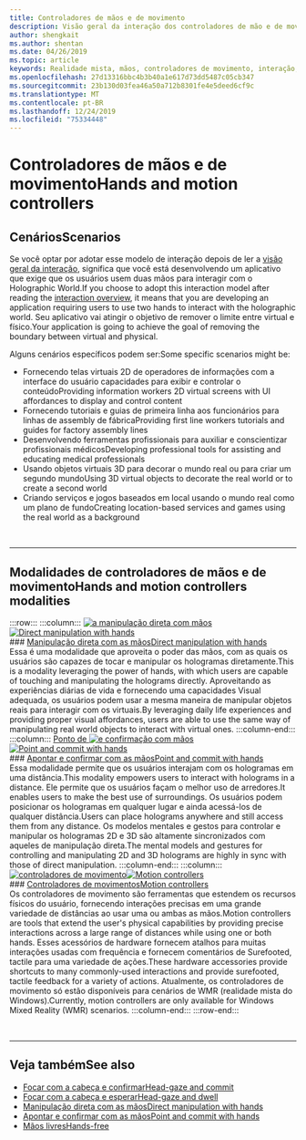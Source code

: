 ```yaml
---
title: Controladores de mãos e de movimento
description: Visão geral da interação dos controladores de mão e de movimento
author: shengkait
ms.author: shentan
ms.date: 04/26/2019
ms.topic: article
keywords: Realidade mista, mãos, controladores de movimento, interação, design
ms.openlocfilehash: 27d13316bbc4b3b40a1e617d73dd5487c05cb347
ms.sourcegitcommit: 23b130d03fea46a50a712b8301fe4e5deed6cf9c
ms.translationtype: MT
ms.contentlocale: pt-BR
ms.lasthandoff: 12/24/2019
ms.locfileid: "75334448"
---
```

# <a name="hands-and-motion-controllers"></a><span data-ttu-id="ffa25-104">Controladores de mãos e de movimento</span><span class="sxs-lookup"><span data-stu-id="ffa25-104">Hands and motion controllers</span></span>
## <a name="scenarios"></a><span data-ttu-id="ffa25-105">Cenários</span><span class="sxs-lookup"><span data-stu-id="ffa25-105">Scenarios</span></span>
<span data-ttu-id="ffa25-106">Se você optar por adotar esse modelo de interação depois de ler a [visão geral da interação](interaction-fundamentals.md), significa que você está desenvolvendo um aplicativo que exige que os usuários usem duas mãos para interagir com o Holographic World.</span><span class="sxs-lookup"><span data-stu-id="ffa25-106">If you choose to adopt this interaction model after reading the [interaction overview](interaction-fundamentals.md), it means that you are developing an application requiring users to use two hands to interact with the holographic world.</span></span> <span data-ttu-id="ffa25-107">Seu aplicativo vai atingir o objetivo de remover o limite entre virtual e físico.</span><span class="sxs-lookup"><span data-stu-id="ffa25-107">Your application is going to achieve the goal of removing the boundary between virtual and physical.</span></span>

<span data-ttu-id="ffa25-108">Alguns cenários específicos podem ser:</span><span class="sxs-lookup"><span data-stu-id="ffa25-108">Some specific scenarios might be:</span></span>
* <span data-ttu-id="ffa25-109">Fornecendo telas virtuais 2D de operadores de informações com a interface do usuário capacidades para exibir e controlar o conteúdo</span><span class="sxs-lookup"><span data-stu-id="ffa25-109">Providing information workers 2D virtual screens with UI affordances to display and control content</span></span>
* <span data-ttu-id="ffa25-110">Fornecendo tutoriais e guias de primeira linha aos funcionários para linhas de assembly de fábrica</span><span class="sxs-lookup"><span data-stu-id="ffa25-110">Providing first line workers tutorials and guides for factory assembly lines</span></span>
* <span data-ttu-id="ffa25-111">Desenvolvendo ferramentas profissionais para auxiliar e conscientizar profissionais médicos</span><span class="sxs-lookup"><span data-stu-id="ffa25-111">Developing professional tools for assisting and educating medical professionals</span></span>  
* <span data-ttu-id="ffa25-112">Usando objetos virtuais 3D para decorar o mundo real ou para criar um segundo mundo</span><span class="sxs-lookup"><span data-stu-id="ffa25-112">Using 3D virtual objects to decorate the real world or to create a second world</span></span> 
* <span data-ttu-id="ffa25-113">Criando serviços e jogos baseados em local usando o mundo real como um plano de fundo</span><span class="sxs-lookup"><span data-stu-id="ffa25-113">Creating location-based services and games using the real world as a background</span></span>

<br>

---

## <a name="hands-and-motion-controllers-modalities"></a><span data-ttu-id="ffa25-114">Modalidades de controladores de mãos e de movimento</span><span class="sxs-lookup"><span data-stu-id="ffa25-114">Hands and motion controllers modalities</span></span>

:::row:::
    :::column:::
       <span data-ttu-id="ffa25-115">[![a manipulação direta com mãos](images/hands-and-controllers-direct-manipulation.jpg)](direct-manipulation.md)</span><span class="sxs-lookup"><span data-stu-id="ffa25-115">[![Direct manipulation with hands](images/hands-and-controllers-direct-manipulation.jpg)](direct-manipulation.md)</span></span><br>
       ### <a name="direct-manipulation-with-handsdirect-manipulationmdbr"></a>[<span data-ttu-id="ffa25-116">Manipulação direta com as mãos</span><span class="sxs-lookup"><span data-stu-id="ffa25-116">Direct manipulation with hands</span></span>](direct-manipulation.md)<br>
       <span data-ttu-id="ffa25-117">Essa é uma modalidade que aproveita o poder das mãos, com as quais os usuários são capazes de tocar e manipular os hologramas diretamente.</span><span class="sxs-lookup"><span data-stu-id="ffa25-117">This is a modality leveraging the power of hands, with which users are capable of touching and manipulating the holograms directly.</span></span> <span data-ttu-id="ffa25-118">Aproveitando as experiências diárias de vida e fornecendo uma capacidades Visual adequada, os usuários podem usar a mesma maneira de manipular objetos reais para interagir com os virtuais.</span><span class="sxs-lookup"><span data-stu-id="ffa25-118">By leveraging daily life experiences and providing proper visual affordances, users are able to use the same way of manipulating real world objects to interact with virtual ones.</span></span>
    :::column-end:::
    :::column:::
       <span data-ttu-id="ffa25-119">[Ponto de ![e confirmação com mãos](images/hands-and-controllers-point-and-commit.jpg)](point-and-commit.md)</span><span class="sxs-lookup"><span data-stu-id="ffa25-119">[![Point and commit with hands](images/hands-and-controllers-point-and-commit.jpg)](point-and-commit.md)</span></span><br>
        ### <a name="point-and-commit-with-handspoint-and-commitmdbr"></a>[<span data-ttu-id="ffa25-120">Apontar e confirmar com as mãos</span><span class="sxs-lookup"><span data-stu-id="ffa25-120">Point and commit with hands</span></span>](point-and-commit.md)<br>
        <span data-ttu-id="ffa25-121">Essa modalidade permite que os usuários interajam com os hologramas em uma distância.</span><span class="sxs-lookup"><span data-stu-id="ffa25-121">This modality empowers users to interact with holograms in a distance.</span></span> <span data-ttu-id="ffa25-122">Ele permite que os usuários façam o melhor uso de arredores.</span><span class="sxs-lookup"><span data-stu-id="ffa25-122">It enables users to make the best use of surroundings.</span></span> <span data-ttu-id="ffa25-123">Os usuários podem posicionar os hologramas em qualquer lugar e ainda acessá-los de qualquer distância.</span><span class="sxs-lookup"><span data-stu-id="ffa25-123">Users can place holograms anywhere and still access them from any distance.</span></span> <span data-ttu-id="ffa25-124">Os modelos mentales e gestos para controlar e manipular os hologramas 2D e 3D são altamente sincronizados com aqueles de manipulação direta.</span><span class="sxs-lookup"><span data-stu-id="ffa25-124">The mental models and gestures for controlling and manipulating 2D and 3D holograms are highly in sync with those of direct manipulation.</span></span>
    :::column-end:::
    :::column:::
       <span data-ttu-id="ffa25-125">[![controladores de movimento](images/hands-and-controllers-motion-controllers.jpg)](motion-controllers.md)</span><span class="sxs-lookup"><span data-stu-id="ffa25-125">[![Motion controllers](images/hands-and-controllers-motion-controllers.jpg)](motion-controllers.md)</span></span><br>
       ### <a name="motion-controllersmotion-controllersmdbr"></a>[<span data-ttu-id="ffa25-126">Controladores de movimentos</span><span class="sxs-lookup"><span data-stu-id="ffa25-126">Motion controllers</span></span>](motion-controllers.md)<br>
       <span data-ttu-id="ffa25-127">Os controladores de movimento são ferramentas que estendem os recursos físicos do usuário, fornecendo interações precisas em uma grande variedade de distâncias ao usar uma ou ambas as mãos.</span><span class="sxs-lookup"><span data-stu-id="ffa25-127">Motion controllers are tools that extend the user's physical capabilities by providing precise interactions across a large range of distances while using one or both hands.</span></span> <span data-ttu-id="ffa25-128">Esses acessórios de hardware fornecem atalhos para muitas interações usadas com frequência e fornecem comentários de Surefooted, tactile para uma variedade de ações.</span><span class="sxs-lookup"><span data-stu-id="ffa25-128">These hardware accessories provide shortcuts to many commonly-used interactions and provide surefooted, tactile feedback for a variety of actions.</span></span> <span data-ttu-id="ffa25-129">Atualmente, os controladores de movimento só estão disponíveis para cenários de WMR (realidade mista do Windows).</span><span class="sxs-lookup"><span data-stu-id="ffa25-129">Currently, motion controllers are only available for Windows Mixed Reality (WMR) scenarios.</span></span> 
    :::column-end:::
:::row-end:::

<br>

---

## <a name="see-also"></a><span data-ttu-id="ffa25-130">Veja também</span><span class="sxs-lookup"><span data-stu-id="ffa25-130">See also</span></span>
* [<span data-ttu-id="ffa25-131">Focar com a cabeça e confirmar</span><span class="sxs-lookup"><span data-stu-id="ffa25-131">Head-gaze and commit</span></span>](gaze-and-commit.md)
* [<span data-ttu-id="ffa25-132">Focar com a cabeça e esperar</span><span class="sxs-lookup"><span data-stu-id="ffa25-132">Head-gaze and dwell</span></span>](gaze-and-dwell.md)
* [<span data-ttu-id="ffa25-133">Manipulação direta com as mãos</span><span class="sxs-lookup"><span data-stu-id="ffa25-133">Direct manipulation with hands</span></span>](direct-manipulation.md)
* [<span data-ttu-id="ffa25-134">Apontar e confirmar com as mãos</span><span class="sxs-lookup"><span data-stu-id="ffa25-134">Point and commit with hands</span></span>](point-and-commit.md)
* [<span data-ttu-id="ffa25-135">Mãos livres</span><span class="sxs-lookup"><span data-stu-id="ffa25-135">Hands-free</span></span>](hands-free.md)
